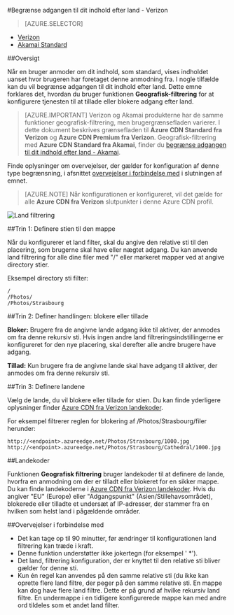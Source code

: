 <properties
    pageTitle="Begrænse adgangen til dit Azure CDN indhold efter land | Microsoft Azure"
    description="Lær at begrænse adgangen til Azure CDN indholdet ved hjælp af funktionen geografisk-filtrering."
    services="cdn"
    documentationCenter=""
    authors="camsoper, rli"
    manager="erikre"
    editor=""/>

<tags
    ms.service="cdn"
    ms.workload="tbd"
    ms.tgt_pltfrm="na"
    ms.devlang="na"
    ms.topic="article"
    ms.date="10/13/2016"
    ms.author="casoper"/>

#<a name="restrict-access-to-your-content-by-country---verizon"></a>Begrænse adgangen til dit indhold efter land - Verizon

> [AZURE.SELECTOR]
- [Verizon](cdn-restrict-access-by-country.md)
- [Akamai Standard](cdn-restrict-access-by-country-akamai.md)

##<a name="overview"></a>Oversigt

Når en bruger anmoder om dit indhold, som standard, vises indholdet uanset hvor brugeren har foretaget denne anmodning fra. I nogle tilfælde kan du vil begrænse adgangen til dit indhold efter land. Dette emne forklares det, hvordan du bruger funktionen **Geografisk-filtrering** for at konfigurere tjenesten til at tillade eller blokere adgang efter land.

> [AZURE.IMPORTANT] Verizon og Akamai produkterne har de samme funktioner geografisk-filtrering, men brugergrænsefladen varierer. I dette dokument beskrives grænsefladen til **Azure CDN Standard fra Verizon** og **Azure CDN Premium fra Verizon**. Geografisk-filtrering med **Azure CDN Standard fra Akamai**, finder du [begrænse adgangen til dit indhold efter land - Akamai](cdn-restrict-access-by-country-akamai.md).

Finde oplysninger om overvejelser, der gælder for konfiguration af denne type begrænsning, i afsnittet [overvejelser i forbindelse med](cdn-restrict-access-by-country.md#considerations) i slutningen af emnet.  

>[AZURE.NOTE] Når konfigurationen er konfigureret, vil det gælde for alle **Azure CDN fra Verizon** slutpunkter i denne Azure CDN profil.

![Land filtrering](./media/cdn-filtering/cdn-country-filtering.png)

##<a name="step-1-define-the-directory-path"></a>Trin 1: Definere stien til den mappe

Når du konfigurerer et land filter, skal du angive den relative sti til den placering, som brugerne skal have eller nægtet adgang. Du kan anvende land filtrering for alle dine filer med "/" eller markeret mapper ved at angive directory stier.

Eksempel directory sti filter:

    /                                 
    /Photos/
    /Photos/Strasbourg

##<a name="step-2-define-the-action-block-or-allow"></a>Trin 2: Definer handlingen: blokere eller tillade

**Bloker:** Brugere fra de angivne lande adgang ikke til aktiver, der anmodes om fra denne rekursiv sti. Hvis ingen andre land filtreringsindstillingerne er konfigureret for den nye placering, skal derefter alle andre brugere have adgang.

**Tillad:** Kun brugere fra de angivne lande skal have adgang til aktiver, der anmodes om fra denne rekursiv sti.

##<a name="step-3-define-the-countries"></a>Trin 3: Definere landene

Vælg de lande, du vil blokere eller tillade for stien. Du kan finde yderligere oplysninger finder [Azure CDN fra Verizon landekoder](https://msdn.microsoft.com/library/mt761717.aspx).

For eksempel filtrerer reglen for blokering af /Photos/Strasbourg/filer herunder:

    http://<endpoint>.azureedge.net/Photos/Strasbourg/1000.jpg
    http://<endpoint>.azureedge.net/Photos/Strasbourg/Cathedral/1000.jpg


##<a name="country-codes"></a>Landekoder

Funktionen **Geografisk filtrering** bruger landekoder til at definere de lande, hvorfra en anmodning om der er tilladt eller blokeret for en sikker mappe. Du kan finde landekoderne i [Azure CDN fra Verizon landekoder](https://msdn.microsoft.com/library/mt761717.aspx). Hvis du angiver "EU" (Europe) eller "Adgangspunkt" (Asien/Stillehavsområdet), blokerede eller tilladte et undersæt af IP-adresser, der stammer fra en hvilken som helst land i pågældende områder.


##<a id="considerations"></a>Overvejelser i forbindelse med

- Det kan tage op til 90 minutter, før ændringer til konfigurationen land filtrering kan træde i kraft.
- Denne funktion understøtter ikke jokertegn (for eksempel ' *').
- Det land, filtrering konfiguration, der er knyttet til den relative sti bliver gælder for denne sti.
- Kun én regel kan anvendes på den samme relative sti (du ikke kan oprette flere land filtre, der peger på den samme relative sti. En mappe kan dog have flere land filtre. Dette er på grund af hvilke rekursiv land filtre. En undermappe i en tidligere konfigurerede mappe kan med andre ord tildeles som et andet land filter.
